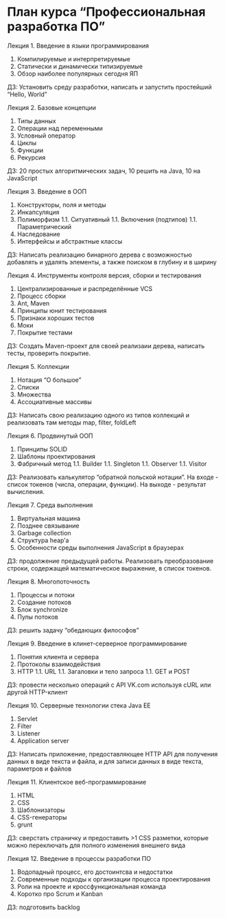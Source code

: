 # План курса “Профессиональная разработка ПО”

Лекция 1. Введение в языки программирования

1. Компилируемые и интерпретируемые
1. Статически и динамически типизируемые
1. Обзор наиболее популярных сегодня ЯП 

ДЗ: Установить среду разработки, написать и запустить простейший “Hello, World”

Лекция 2. Базовые концепции

1. Типы данных
1. Операции над переменными
1. Условный оператор
1. Циклы
1. Функции
1. Рекурсия

ДЗ: 20 простых алгоритмических задач, 10 решить на Java, 10 на JavaScript

Лекция 3. Введение в ООП

1. Конструкторы, поля и методы
1. Инкапсуляция
1. Полиморфизм
1.1. Ситуативный
1.1. Включения (подтипов)
1.1. Параметрический
1. Наследование
1. Интерфейсы и абстрактные классы

ДЗ: Написать реализацию бинарного дерева с возможностью добавлять и удалять элементы, а также поиском в глубину и в ширину

Лекция 4. Инструменты контроля версия, сборки и тестирования

1. Централизированные и распределённые VCS
1. Процесс сборки
1. Ant, Maven
1. Принципы юнит тестирования
1. Признаки хороших тестов
1. Моки
1. Покрытие тестами

ДЗ: Создать Maven-проект для своей реализаии дерева, написать тесты, проверить покрытие.

Лекция 5. Коллекции

1. Нотация “О большое”
1. Списки
1. Множества
1. Ассоциативные массивы

ДЗ: Написать свою реализацию одного из типов коллекций и реализовать там методы map, filter, foldLeft

Лекция 6. Продвинутый ООП

1. Принципы SOLID
1. Шаблоны проектирования
1. Фабричный метод
1.1. Builder
1.1. Singleton
1.1. Observer
1.1. Visitor

ДЗ: Реализовать калькулятор “обратной польской нотации”. На входе - список токенов (числа, операции, функции). На выходе - результат вычисления.

Лекция 7. Среда выполнения

1. Виртуальная машина
1. Позднее связывание
1. Garbage collection
1. Структура heap’а
1. Особенности среды выполнения JavaScript в браузерах

ДЗ: продолжение предыдущей работы. Реализовать преобразование строки, содержащей математическое выражение, в список токенов.

Лекция 8. Многопоточность

1. Процессы и потоки
1. Создание потоков
1. Блок synchronize
1. Пулы потоков

ДЗ: решить задачу “обедающих философов”

Лекция 9. Введение в клинет-серверное программирование

1. Понятия клиента и сервера
1. Протоколы взаимодействия
1. HTTP
1.1. URL
1.1. Загаловки и тело запроса
1.1. GET и POST

ДЗ: провести несколько операций с API VK.com используя cURL или другой HTTP-клиент

Лекция 10. Серверные технологии стека Java EE

1. Servlet
1. Filter
1. Listener
1. Application server

ДЗ: Написать приложение, предоставляющее HTTP API для получения данных в виде текста и файла, и для записи данных в виде текста, параметров и файлов

Лекция 11. Клиентское веб-программирование

1. HTML
1. CSS
1. Шаблонизаторы
1. CSS-генераторы
1. grunt

ДЗ: сверстать страничку и предоставить >1 CSS разметки, которые можно переключать для полного изменения внешнего вида 

Лекция 12. Введение в процессы разработки ПО

1. Водопадный процесс, его достоинтсва и недостатки
1. Современные подходы к организации процесса проектирования
1. Роли на проекте и кроссфункциональная команда
1. Коротко про Scrum и Kanban

ДЗ: подготовить backlog
